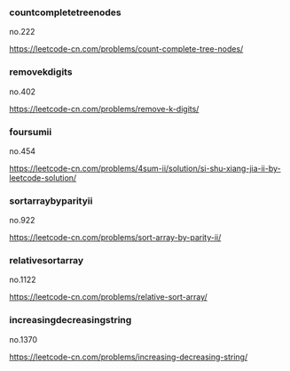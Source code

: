 ### countcompletetreenodes

no.222

https://leetcode-cn.com/problems/count-complete-tree-nodes/

### removekdigits

no.402

https://leetcode-cn.com/problems/remove-k-digits/

### foursumii

no.454

https://leetcode-cn.com/problems/4sum-ii/solution/si-shu-xiang-jia-ii-by-leetcode-solution/

### sortarraybyparityii

no.922

https://leetcode-cn.com/problems/sort-array-by-parity-ii/

### relativesortarray

no.1122

https://leetcode-cn.com/problems/relative-sort-array/

### increasingdecreasingstring

no.1370

https://leetcode-cn.com/problems/increasing-decreasing-string/